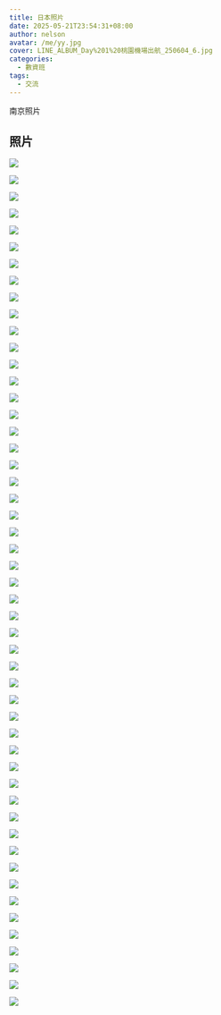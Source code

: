 ```yaml
---
title: 日本照片
date: 2025-05-21T23:54:31+08:00
author: nelson
avatar: /me/yy.jpg
cover: LINE_ALBUM_Day%201%20桃園機場出航_250604_6.jpg
categories:
  - 數資班
tags:
  - 交流
---
```


南京照片

<!--more-->

## 照片
![](LINE_ALBUM_Day%201%20桃園機場出航_250604_7.jpg)

![](LINE_ALBUM_Day%201%20桃園機場出航_250604_8.jpg)

![](LINE_ALBUM_Day%201%20桃園機場出航_250604_9.jpg)

![](LINE_ALBUM_Day%201%20桃園機場出航_250604_10.jpg)

![](LINE_ALBUM_Day%201%20桃園機場出航_250604_11.jpg)

![](LINE_ALBUM_Day%201%20桃園機場出航_250604_12.jpg)

![](LINE_ALBUM_Day%201%20桃園機場出航_250604_13.jpg)

![](LINE_ALBUM_Day%201%20桃園機場出航_250604_14.jpg)

![](LINE_ALBUM_Day%201%20桃園機場出航_250604_15.jpg)

![](LINE_ALBUM_Day%201%20桃園機場出航_250604_16.jpg)

![](LINE_ALBUM_Day%201%20桃園機場出航_250604_17.jpg)

![](LINE_ALBUM_Day%201%20桃園機場出航_250604_18.jpg)

![](LINE_ALBUM_Day%201%20桃園機場出航_250604_19.jpg)

![](LINE_ALBUM_Day%201%20桃園機場出航_250604_20.jpg)

![](LINE_ALBUM_Day%201%20桃園機場出航_250604_21.jpg)

![](LINE_ALBUM_Day%201%20桃園機場出航_250604_22.jpg)

![](LINE_ALBUM_Day%201%20桃園機場出航_250604_23.jpg)

![](LINE_ALBUM_Day%201%20桃園機場出航_250604_24.jpg)

![](LINE_ALBUM_Day%201%20桃園機場出航_250604_25.jpg)

![](LINE_ALBUM_Day%201%20桃園機場出航_250604_26.jpg)

![](LINE_ALBUM_Day%201%20桃園機場出航_250604_27.jpg)

![](LINE_ALBUM_Day%201%20桃園機場出航_250604_28.jpg)

![](LINE_ALBUM_Day%201%20桃園機場出航_250604_29.jpg)

![](LINE_ALBUM_Day%201%20桃園機場出航_250604_30.jpg)

![](LINE_ALBUM_Day%201%20桃園機場出航_250604_31.jpg)

![](LINE_ALBUM_Day%201%20桃園機場出航_250604_32.jpg)

![](LINE_ALBUM_Day%201%20桃園機場出航_250604_33.jpg)

![](LINE_ALBUM_Day%201%20桃園機場出航_250604_34.jpg)

![](LINE_ALBUM_Day%201%20桃園機場出航_250604_35.jpg)

![](LINE_ALBUM_Day%201%20桃園機場出航_250604_36.jpg)

![](LINE_ALBUM_Day%201%20桃園機場出航_250604_37.jpg)

![](LINE_ALBUM_Day%201%20桃園機場出航_250604_38.jpg)

![](LINE_ALBUM_Day%201%20桃園機場出航_250604_39.jpg)

![](LINE_ALBUM_Day%201%20桃園機場出航_250604_40.jpg)

![](LINE_ALBUM_Day%201%20桃園機場出航_250604_41.jpg)

![](LINE_ALBUM_Day%201%20桃園機場出航_250604_42.jpg)

![](LINE_ALBUM_Day%201%20桃園機場出航_250604_43.jpg)

![](LINE_ALBUM_Day%201%20桃園機場出航_250604_44.jpg)

![](LINE_ALBUM_Day%201%20桃園機場出航_250604_45.jpg)

![](LINE_ALBUM_Day%201%20桃園機場出航_250604_46.jpg)

![](LINE_ALBUM_Day%201%20桃園機場出航_250604_47.jpg)

![](LINE_ALBUM_Day%201%20桃園機場出航_250604_48.jpg)

![](LINE_ALBUM_Day%201%20桃園機場出航_250604_49.jpg)

![](LINE_ALBUM_Day%201%20桃園機場出航_250604_50.jpg)

![](LINE_ALBUM_Day%201%20桃園機場出航_250604_51.jpg)

![](LINE_ALBUM_Day%201%20桃園機場出航_250604_1.jpg)

![](LINE_ALBUM_Day%201%20桃園機場出航_250604_2.jpg)

![](LINE_ALBUM_Day%201%20桃園機場出航_250604_3.jpg)

![](LINE_ALBUM_Day%201%20桃園機場出航_250604_4.jpg)

![](LINE_ALBUM_Day%201%20桃園機場出航_250604_5.jpg)

![](LINE_ALBUM_Day%201%20桃園機場出航_250604_6.jpg)